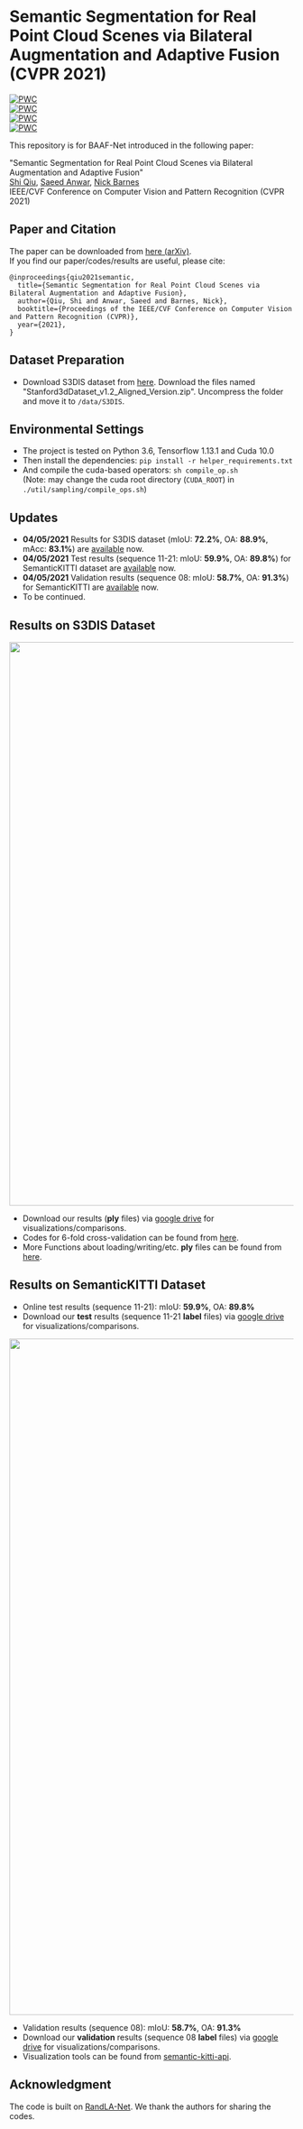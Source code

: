 # Semantic Segmentation for Real Point Cloud Scenes via Bilateral Augmentation and Adaptive Fusion (CVPR 2021)
[![PWC](https://img.shields.io/endpoint.svg?url=https://paperswithcode.com/badge/semantic-segmentation-for-real-point-cloud/semantic-segmentation-on-s3dis)](https://paperswithcode.com/sota/semantic-segmentation-on-s3dis?p=semantic-segmentation-for-real-point-cloud)  
[![PWC](https://img.shields.io/endpoint.svg?url=https://paperswithcode.com/badge/semantic-segmentation-for-real-point-cloud/semantic-segmentation-on-s3dis-area5)](https://paperswithcode.com/sota/semantic-segmentation-on-s3dis-area5?p=semantic-segmentation-for-real-point-cloud)  
[![PWC](https://img.shields.io/endpoint.svg?url=https://paperswithcode.com/badge/semantic-segmentation-for-real-point-cloud/semantic-segmentation-on-semantic3d)](https://paperswithcode.com/sota/semantic-segmentation-on-semantic3d?p=semantic-segmentation-for-real-point-cloud)  
[![PWC](https://img.shields.io/endpoint.svg?url=https://paperswithcode.com/badge/semantic-segmentation-for-real-point-cloud/3d-semantic-segmentation-on-semantickitti)](https://paperswithcode.com/sota/3d-semantic-segmentation-on-semantickitti?p=semantic-segmentation-for-real-point-cloud)

This repository is for BAAF-Net introduced in the following paper:
 
"Semantic Segmentation for Real Point Cloud Scenes via Bilateral Augmentation and Adaptive Fusion"  
[Shi Qiu](https://shiqiu0419.github.io/), [Saeed Anwar](https://saeed-anwar.github.io/), [Nick Barnes](http://users.cecs.anu.edu.au/~nmb/)  
IEEE/CVF Conference on Computer Vision and Pattern Recognition (CVPR 2021)

## Paper and Citation
The paper can be downloaded from [here (arXiv)](https://arxiv.org/abs/2103.07074).  
If you find our paper/codes/results are useful, please cite:

    @inproceedings{qiu2021semantic,
      title={Semantic Segmentation for Real Point Cloud Scenes via Bilateral Augmentation and Adaptive Fusion},
      author={Qiu, Shi and Anwar, Saeed and Barnes, Nick},
      booktitle={Proceedings of the IEEE/CVF Conference on Computer Vision and Pattern Recognition (CVPR)},
      year={2021},
    }

## Dataset Preparation
* Download S3DIS dataset from <a href="https://docs.google.com/forms/d/e/1FAIpQLScDimvNMCGhy_rmBA2gHfDu3naktRm6A8BPwAWWDv-Uhm6Shw/viewform?c=0&w=1">here</a>. 
Download the files named "Stanford3dDataset_v1.2_Aligned_Version.zip". Uncompress the folder and move it to 
`/data/S3DIS`.

## Environmental Settings
* The project is tested on Python 3.6, Tensorflow 1.13.1 and Cuda 10.0
* Then install the dependencies: ```pip install -r helper_requirements.txt```
* And compile the cuda-based operators: ```sh compile_op.sh```  
(Note: may change the cuda root directory (```CUDA_ROOT```) in ```./util/sampling/compile_ops.sh```)


## Updates
* **04/05/2021** Results for S3DIS dataset (mIoU: **72.2%**, OA: **88.9%**, mAcc: **83.1%**) are [available](https://drive.google.com/file/d/1GnHhfeItJDJCM0rIFLR5H7SrWRwO37Y4/view?usp=sharing) now. 
* **04/05/2021** Test results (sequence 11-21: mIoU: **59.9%**, OA: **89.8%**) for SemanticKITTI dataset are [available](https://drive.google.com/file/d/1FkyNfknwnJ2YnwUvPhMQGvJXCW--mqkK/view?usp=sharing) now.
* **04/05/2021** Validation results (sequence 08: mIoU: **58.7%**, OA: **91.3%**) for SemanticKITTI are [available](https://drive.google.com/file/d/1grQ57rZXL34mAOmI_3IASovu_APOPMI3/view?usp=sharing) now.
* To be continued.

## Results on S3DIS Dataset
<p align="center">
  <img width="1000" src="https://github.com/ShiQiu0419/BAAF-Net/blob/main/s3dis.png">
</p>

* Download our results (**ply** files) via [google drive](https://drive.google.com/file/d/1GnHhfeItJDJCM0rIFLR5H7SrWRwO37Y4/view?usp=sharing) for visualizations/comparisons.
* Codes for 6-fold cross-validation can be found from [here](https://github.com/QingyongHu/RandLA-Net/blob/master/utils/6_fold_cv.py).
* More Functions about loading/writing/etc. **ply** files can be found from [here](https://github.com/QingyongHu/RandLA-Net/blob/master/utils/6_fold_cv.py).

## Results on SemanticKITTI Dataset
* Online test results (sequence 11-21): mIoU: **59.9%**, OA: **89.8%**
* Download our **test** results (sequence 11-21 **label** files) via [google drive](https://drive.google.com/file/d/1FkyNfknwnJ2YnwUvPhMQGvJXCW--mqkK/view?usp=sharing) for visualizations/comparisons.

<p align="center">
  <img width="1200" src="https://github.com/ShiQiu0419/BAAF-Net/blob/main/kitti_08.png">
</p>  

* Validation results (sequence 08): mIoU: **58.7%**, OA: **91.3%**
* Download our **validation** results (sequence 08 **label** files) via [google drive](https://drive.google.com/file/d/1grQ57rZXL34mAOmI_3IASovu_APOPMI3/view?usp=sharing) for visualizations/comparisons.
* Visualization tools can be found from [semantic-kitti-api](https://github.com/PRBonn/semantic-kitti-api).

## Acknowledgment
The code is built on [RandLA-Net](https://github.com/QingyongHu/RandLA-Net). We thank the authors for sharing the codes.
